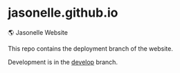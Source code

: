 # jasonelle.github.io
🌎 Jasonelle Website

This repo contains the deployment branch of the website.

Development is in the [develop](https://github.com/jasonelle/jasonelle.github.io/tree/develop) branch.

